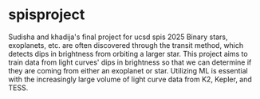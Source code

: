 # spisproject
Sudisha and khadija's final project for ucsd spis 2025
Binary stars, exoplanets, etc. are often discovered through the transit method, which detects dips in brightness from orbiting a larger star. 
This project aims to train data from light curves' dips in brightness so that we can determine if they are coming from either an exoplanet or star. Utilizing ML is essential with the increasingly large volume of light curve data from K2, Kepler, and TESS. 
